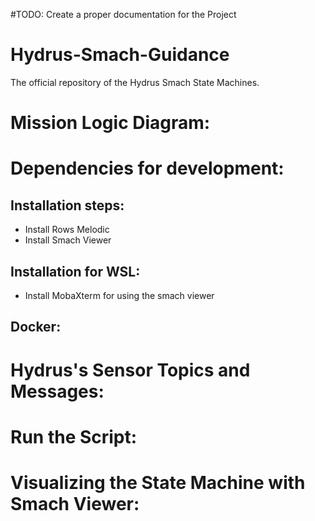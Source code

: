 #TODO: Create a proper documentation for the Project

# Hydrus-Smach-Guidance
The official repository of the Hydrus Smach State Machines.

# Mission Logic Diagram:

# Dependencies for development:
## Installation steps:
- Install Rows Melodic
- Install Smach Viewer

## Installation for WSL:
 - Install MobaXterm for using the smach viewer

## Docker:


# Hydrus's Sensor Topics and Messages:

# Run the Script:

# Visualizing the State Machine with Smach Viewer:





